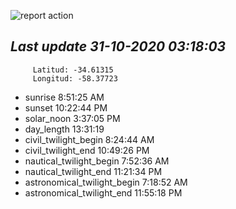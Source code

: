 ![report action](https://github.com/matiasz8/actions-for-reports/workflows/report%20action/badge.svg?branch=develop) 


## *****Last update 31-10-2020 03:18:03*****



		 Latitud: -34.61315
		 Longitud: -58.37723

 - sunrise 	 8:51:25 AM
 - sunset 	 10:22:44 PM
 - solar_noon 	 3:37:05 PM
 - day_length 	 13:31:19
 - civil_twilight_begin 	 8:24:44 AM
 - civil_twilight_end 	 10:49:26 PM
 - nautical_twilight_begin 	 7:52:36 AM
 - nautical_twilight_end 	 11:21:34 PM
 - astronomical_twilight_begin 	 7:18:52 AM
 - astronomical_twilight_end 	 11:55:18 PM
